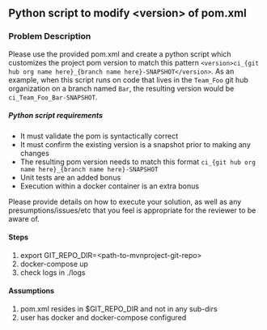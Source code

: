 ## Python script to modify \<version> of pom.xml

### Problem Description

Please use the provided pom.xml and create a python script which customizes the project pom version 
to match this pattern `<version>ci_{git hub org name here}_{branch name here}-SNAPSHOT</version>`.
As an example, when this script runs on code that lives in the `Team_Foo` git hub organization on 
a branch named `Bar`, the resulting version would be `ci_Team_Foo_Bar-SNAPSHOT`.
 
##### Python script requirements
 * It must validate the pom is syntactically correct
 * It must confirm the existing version is a snapshot prior to making any changes
 * The resulting pom version needs to match this format `ci_{git hub org name here}_{branch name here}-SNAPSHOT`
 * Unit tests are an added bonus
 * Execution within a docker container is an extra bonus
 
Please provide details on how to execute your solution, as well as any presumptions/issues/etc that you 
feel is appropriate for the reviewer to be aware of.

#### Steps
1. export GIT_REPO_DIR=\<path-to-mvnproject-git-repo>
2. docker-compose up
3. check logs in ./logs

#### Assumptions
1. pom.xml resides in $GIT_REPO_DIR and not in any sub-dirs
2. user has docker and docker-compose configured
